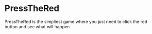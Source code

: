 # PressTheRed
PressTheRed is the simpliest game where you just need to click the red button and see what will happen.
